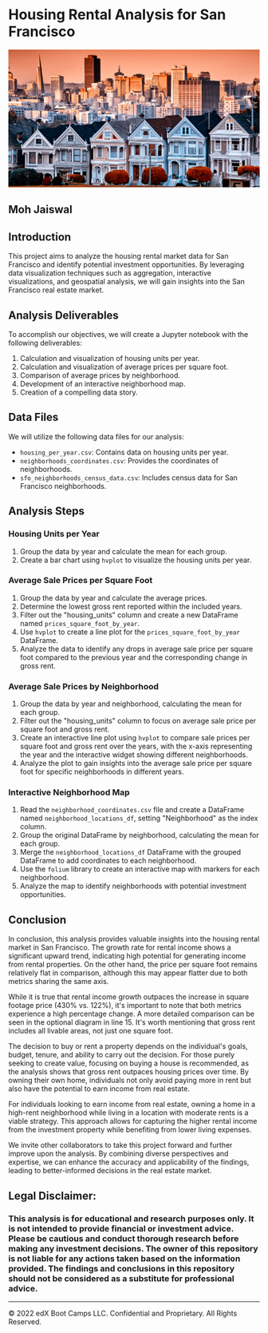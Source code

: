 # Housing Rental Analysis for San Francisco
![Moh Jaiswal](Unit-6-Homework-Asn/Images/6-4-challenge-image.png)
## Moh Jaiswal

## Introduction

This project aims to analyze the housing rental market data for San Francisco and identify potential investment opportunities. By leveraging data visualization techniques such as aggregation, interactive visualizations, and geospatial analysis, we will gain insights into the San Francisco real estate market.

## Analysis Deliverables

To accomplish our objectives, we will create a Jupyter notebook with the following deliverables:

1. Calculation and visualization of housing units per year.
2. Calculation and visualization of average prices per square foot.
3. Comparison of average prices by neighborhood.
4. Development of an interactive neighborhood map.
5. Creation of a compelling data story.

## Data Files

We will utilize the following data files for our analysis:

- `housing_per_year.csv`: Contains data on housing units per year.
- `neighborhoods_coordinates.csv`: Provides the coordinates of neighborhoods.
- `sfo_neighborhoods_census_data.csv`: Includes census data for San Francisco neighborhoods.

## Analysis Steps

### Housing Units per Year

1. Group the data by year and calculate the mean for each group.
2. Create a bar chart using `hvplot` to visualize the housing units per year.

### Average Sale Prices per Square Foot

1. Group the data by year and calculate the average prices.
2. Determine the lowest gross rent reported within the included years.
3. Filter out the "housing_units" column and create a new DataFrame named `prices_square_foot_by_year`.
4. Use `hvplot` to create a line plot for the `prices_square_foot_by_year` DataFrame.
5. Analyze the data to identify any drops in average sale price per square foot compared to the previous year and the corresponding change in gross rent.

### Average Sale Prices by Neighborhood

1. Group the data by year and neighborhood, calculating the mean for each group.
2. Filter out the "housing_units" column to focus on average sale price per square foot and gross rent.
3. Create an interactive line plot using `hvplot` to compare sale prices per square foot and gross rent over the years, with the x-axis representing the year and the interactive widget showing different neighborhoods.
4. Analyze the plot to gain insights into the average sale price per square foot for specific neighborhoods in different years.

### Interactive Neighborhood Map

1. Read the `neighborhood_coordinates.csv` file and create a DataFrame named `neighborhood_locations_df`, setting "Neighborhood" as the index column.
2. Group the original DataFrame by neighborhood, calculating the mean for each group.
3. Merge the `neighborhood_locations_df` DataFrame with the grouped DataFrame to add coordinates to each neighborhood.
4. Use the `folium` library to create an interactive map with markers for each neighborhood.
5. Analyze the map to identify neighborhoods with potential investment opportunities.

## Conclusion

In conclusion, this analysis provides valuable insights into the housing rental market in San Francisco. The growth rate for rental income shows a significant upward trend, indicating high potential for generating income from rental properties. On the other hand, the price per square foot remains relatively flat in comparison, although this may appear flatter due to both metrics sharing the same axis.

While it is true that rental income growth outpaces the increase in square footage price (430% vs. 122%), it's important to note that both metrics experience a high percentage change. A more detailed comparison can be seen in the optional diagram in line 15. It's worth mentioning that gross rent includes all livable areas, not just one square foot.

The decision to buy or rent a property depends on the individual's goals, budget, tenure, and ability to carry out the decision. For those purely seeking to create value, focusing on buying a house is recommended, as the analysis shows that gross rent outpaces housing prices over time. By owning their own home, individuals not only avoid paying more in rent but also have the potential to earn income from real estate.

For individuals looking to earn income from real estate, owning a home in a high-rent neighborhood while living in a location with moderate rents is a viable strategy. This approach allows for capturing the higher rental income from the investment property while benefiting from lower living expenses.

We invite other collaborators to take this project forward and further improve upon the analysis. By combining diverse perspectives and expertise, we can enhance the accuracy and applicability of the findings, leading to better-informed decisions in the real estate market.

## Legal Disclaimer: 

### This analysis is for educational and research purposes only. It is not intended to provide financial or investment advice. Please be cautious and conduct thorough research before making any investment decisions. The owner of this repository is not liable for any actions taken based on the information provided. The findings and conclusions in this repository should not be considered as a substitute for professional advice.
---

© 2022 edX Boot Camps LLC. Confidential and Proprietary. All Rights Reserved.
